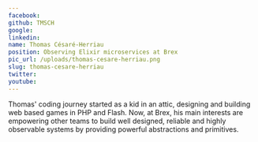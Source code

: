 ```yaml
---
facebook: 
github: TMSCH
google: 
linkedin: 
name: Thomas Césaré-Herriau
position: Observing Elixir microservices at Brex
pic_url: /uploads/thomas-cesare-herriau.png
slug: thomas-cesare-herriau
twitter: 
youtube: 
---
```

<p>Thomas&#39; coding journey started as a kid in an attic, designing and building web based games in PHP and Flash. Now, at Brex, his main interests are empowering other teams to build well designed, reliable and highly observable systems by providing powerful abstractions and primitives.</p>
